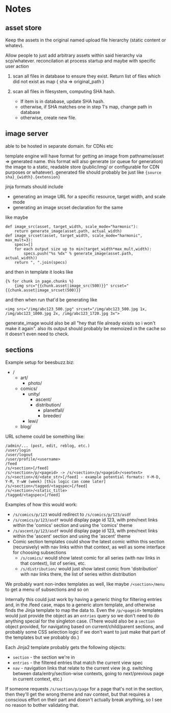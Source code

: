 # Notes

## asset store

Keep the assets in the original named upload file hierarchy (static content or whatev).

Allow people to just add arbitrary assets within said hierarchy via scp/whatever.  reconcilation at process startup and maybe with specific user action

1. scan all files in database to ensure they exist. Return list of files which did not exist as map { sha => original_path }

2. scan all files in filesystem, computing SHA hash.
   * If item is in database, update SHA hash.
   * otherwise, if SHA matches one in step 1's map, change path in database
   * otherwise, create new file.

## image server
able to be hosted in separate domain. for CDNs etc

template engine will have format for getting an image from pathname/asset => generated name. this format will also generate (or queue for generation) the image to a static, readable store (public/img/ or configurable for CDN purposes or whatever). generated file should probably be just like `{source sha}_{width}.{extension}`

jinja formats should include

* generating an image URL for a specific resource, target width, and scale mode
* generating an image srcset declaration for the same

like maybe

    def image_src(asset, target_width, scale_mode="harmonic"):
        return generate_image(asset.path, actual_width)
    def image_srcset(asset, target_width, scale_mode="harmonic", max_mult=3):
        specs=[]
        for each output size up to min(target_width*max_mult,width):
            specs.push("%s %dx" % generate_image(asset.path, actual_width))
        return ", ".join(specs)

and then in template it looks like

    {% for chunk in page.chunks %}
        {img src="{{chunk.asset|image_src(500)}}" srcset="{{chunk.asset|image_srcset(500)}}

and then when run that'd be generating like

    <img src="/img/abc123_500.jpg" srcset="/img/abc123_500.jpg 1x, /img/abc123_1000.jpg 2x, /img/abc123_1720.jpg 3x">

generate_image would also be all "hey that file already exists so i won't make it again". also its output should probably be memoized in the cache so it doesn't even need to check.


## sections

Example setup for beesbuzz.biz:

* /
    * art/
        * photo/
    * comics/
        * unity/
            * ascent/
            * distribution/
                * planetfall/
                * breeder/
        * lewi/
    * blog/

URL scheme could be something like:

    /admin/... (post, edit, reblog, etc.)
    /user/login
    /user/logout
    /user/profile/<username>
    /feed
    /s/<section>[/feed]
    /s/<section>/p/<pageid> -> /s/<section>/p/<pageid>/<seotext>
    /s/<section>/d/<date_str>[/feed] - example potential formats: Y-M-D, Y-M, Y-wW (week) [this logic can come later]
    /s/<section>/tagged/<tagspec>[/feed]
    /s/<section>/<static_title>
    /tagged/<tagspec>[/feed]

Examples of how this would work:

* `/s/comics/p/123` would redirect to `/s/comics/p/123/asdf`
* `/s/comics/p/123/asdf` would display page id 123, with prev/next links within the 'comics' section and using the 'comics' theme
* `/s/ascent/p/123/asdf` would display page id 123, with prev/next links within the 'ascent' section and using the 'ascent' theme
* Comic section templates could show the latest comic within this section (recursively) with nav links within that context, as well as some interface for choosing subsections
    * `/s/comics/` would show latest comic for all series (with nav links in that context), list of series, etc.
    * `/s/distribution/` would just show latest comic from 'distribution' with nav links there, the list of series within distribution

We probably want non-index templates as well, like maybe `/<section>/menu` to get a menu of subsections and so on

Internally this could just work by having a generic thing for filtering entries and, in the /feed case, maps to a generic atom template, and otherwise finds the Jinja template to map the data to. Even the `/p/<pageid>` templates would just provide the object as an `entries` query so we don't need to do anything special for the singleton case. (There would also be a `section` object provided, for navigating based on current/child/parent sections, and probably some CSS selection logic if we don't want to just make that part of the templates but we probably do.)

Each Jinja2 template probably gets the following objects:

* `section` - the section we're in
* `entries` - the filtered entries that match the current view spec
* `nav` - navigation links that relate to the current view (e.g. switching between data/entry/section-wise contexts, going to next/previous page in current context, etc.)

If someone requests `/s/section/p/page` for a page that's not in the section, then they'll get the wrong theme and nav context, but that requires a conscious effort on their part and doesn't actually break anything, so I see no reason to bother validating that.

